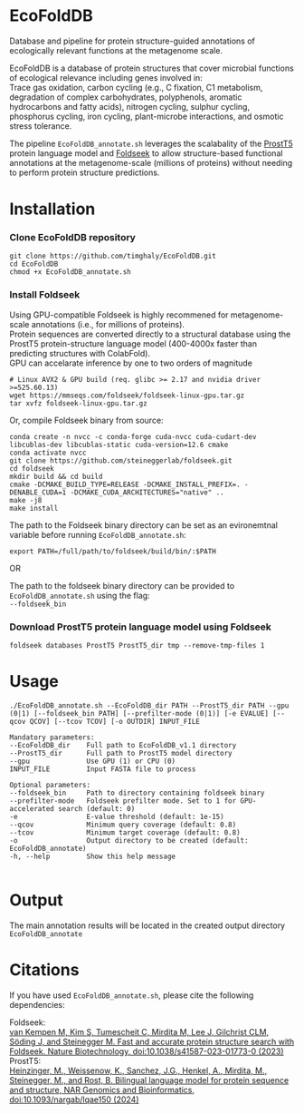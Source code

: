 # EcoFoldDB
Database and pipeline for protein structure-guided annotations of ecologically relevant functions at the metagenome scale.

EcoFoldDB is a database of protein structures that cover microbial functions of ecological relevance including genes involved in:  
Trace gas oxidation, carbon cycling (e.g., C fixation, C1 metabolism, degradation of complex carbohydrates, polyphenols, aromatic hydrocarbons and fatty acids), nitrogen cycling, sulphur cycling, phosphorus cycling, iron cycling, plant-microbe interactions, and osmotic stress tolerance.

The pipeline ```EcoFoldDB_annotate.sh``` leverages the scalabality of the [ProstT5](https://doi.org/10.1038/s41587-023-01773-0) protein language model and [Foldseek](https://doi.org/10.1038/s41587-023-01773-0) to allow structure-based functional annotations at the metagenome-scale (millions of proteins) without needing to perform protein structure predictions.

# Installation

### Clone EcoFoldDB repository
```
git clone https://github.com/timghaly/EcoFoldDB.git
cd EcoFoldDB
chmod +x EcoFoldDB_annotate.sh
```
### Install Foldseek
Using GPU-compatible Foldseek is highly recommened for metagenome-scale annotations (i.e., for millions of proteins).  
Protein sequences are converted directly to a structural database using the ProstT5 protein-structure language model (400-4000x faster than predicting structures with ColabFold).  
GPU can accelarate inference by one to two orders of magnitude 

```
# Linux AVX2 & GPU build (req. glibc >= 2.17 and nvidia driver >=525.60.13)
wget https://mmseqs.com/foldseek/foldseek-linux-gpu.tar.gz
tar xvfz foldseek-linux-gpu.tar.gz
```
Or, compile Foldseek binary from source:

```
conda create -n nvcc -c conda-forge cuda-nvcc cuda-cudart-dev libcublas-dev libcublas-static cuda-version=12.6 cmake
conda activate nvcc
git clone https://github.com/steineggerlab/foldseek.git
cd foldseek
mkdir build && cd build
cmake -DCMAKE_BUILD_TYPE=RELEASE -DCMAKE_INSTALL_PREFIX=. -DENABLE_CUDA=1 -DCMAKE_CUDA_ARCHITECTURES="native" ..
make -j8
make install
```
The path to the Foldseek binary directory can be set as an evironemtnal variable before running ```EcoFoldDB_annotate.sh```:
```
export PATH=/full/path/to/foldseek/build/bin/:$PATH
```
OR

The path to the foldseek binary directory can be provided to ```EcoFoldDB_annotate.sh``` using the flag:  
``` --foldseek_bin ```


### Download ProstT5 protein language model using Foldseek
```
foldseek databases ProstT5 ProstT5_dir tmp --remove-tmp-files 1
```

# Usage
```
./EcoFoldDB_annotate.sh --EcoFoldDB_dir PATH --ProstT5_dir PATH --gpu (0|1) [--foldseek_bin PATH] [--prefilter-mode (0|1)] [-e EVALUE] [--qcov QCOV] [--tcov TCOV] [-o OUTDIR] INPUT_FILE

Mandatory parameters:
--EcoFoldDB_dir    Full path to EcoFoldDB_v1.1 directory
--ProstT5_dir      Full path to ProstT5 model directory
--gpu              Use GPU (1) or CPU (0)
INPUT_FILE         Input FASTA file to process

Optional parameters:
--foldseek_bin     Path to directory containing foldseek binary
--prefilter-mode   Foldseek prefilter mode. Set to 1 for GPU-accelerated search (default: 0)
-e                 E-value threshold (default: 1e-15)
--qcov             Minimum query coverage (default: 0.8)
--tcov             Minimum target coverage (default: 0.8)
-o                 Output directory to be created (default: EcoFoldDB_annotate)
-h, --help         Show this help message


```
# Output
The main annotation results will be located in the created output directory ```EcoFoldDB_annotate```

# Citations

If you have used ```EcoFoldDB_annotate.sh```, please cite the following dependencies:

Foldseek:  
[van Kempen M, Kim S, Tumescheit C, Mirdita M, Lee J, Gilchrist CLM, Söding J, and Steinegger M. Fast and accurate protein structure search with Foldseek. Nature Biotechnology, doi:10.1038/s41587-023-01773-0 (2023)](https://doi.org/10.1038/s41587-023-01773-0)  
ProstT5:  
[Heinzinger, M., Weissenow, K., Sanchez, J.G., Henkel, A., Mirdita, M., Steinegger, M., and Rost, B. Bilingual language model for protein sequence and structure, NAR Genomics and Bioinformatics, doi:10.1093/nargab/lqae150 (2024)](https://doi.org/10.1093/nargab/lqae150)


